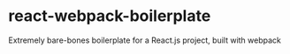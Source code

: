 # react-webpack-boilerplate
Extremely bare-bones boilerplate for a React.js project, built with webpack
